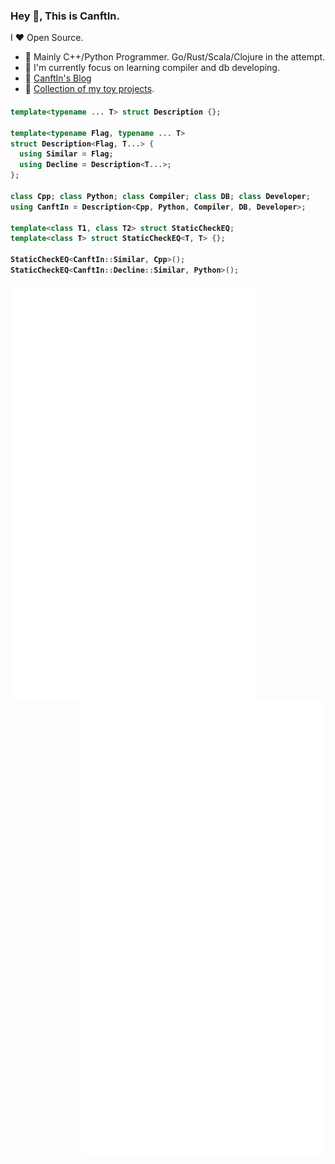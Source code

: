 ### Hey 👋, This is CanftIn.

I ❤ Open Source.

* 🌟 Mainly C++/Python Programmer. Go/Rust/Scala/Clojure in the attempt.
* 🌱 I'm currently focus on learning compiler and db developing.
* 💬 [CanftIn's Blog](https://CanftIn.com)
* 🍚 [Collection of my toy projects](https://github.com/MatrixWood).

<h4>

```cpp
template<typename ... T> struct Description {};

template<typename Flag, typename ... T>
struct Description<Flag, T...> {
  using Similar = Flag;
  using Decline = Description<T...>;
};

class Cpp; class Python; class Compiler; class DB; class Developer;
using CanftIn = Description<Cpp, Python, Compiler, DB, Developer>;

template<class T1, class T2> struct StaticCheckEQ;
template<class T> struct StaticCheckEQ<T, T> {};

StaticCheckEQ<CanftIn::Similar, Cpp>();
StaticCheckEQ<CanftIn::Decline::Similar, Python>();
```

</h4>

[<img align="left" width="390" height=660 alt="🦑" src="/general.svg">](#)
[<img align="right" width="390" height=730 alt="🦑" src="/achievements.svg">](#)

<!--
![CanftIn's github stats1](https://github-readme-stats.vercel.app/api?username=canftin&show_icons=true&theme=radical&count_private=true)


[![Top Langs](https://github-readme-stats.vercel.app/api/top-langs/?username=canftin&layout=compact&theme=radical)](https://github.com/anuraghazra/github-readme-stats)
-->
